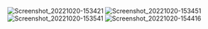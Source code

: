 ![Screenshot_20221020-153421](https://user-images.githubusercontent.com/107315915/196921817-24459a8c-7c1e-4869-83d5-dce376197a0d.jpg)
![Screenshot_20221020-153451](https://user-images.githubusercontent.com/107315915/196921873-ce7ff221-4a39-4804-aba7-27112e890559.jpg)
![Screenshot_20221020-153541](https://user-images.githubusercontent.com/107315915/196921929-352ce26d-dd5d-48f5-ae4d-bc7f9a6c0957.jpg)
![Screenshot_20221020-154416](https://user-images.githubusercontent.com/107315915/196922902-89a9794a-8352-4d99-a9f7-7191079b320f.jpg)
